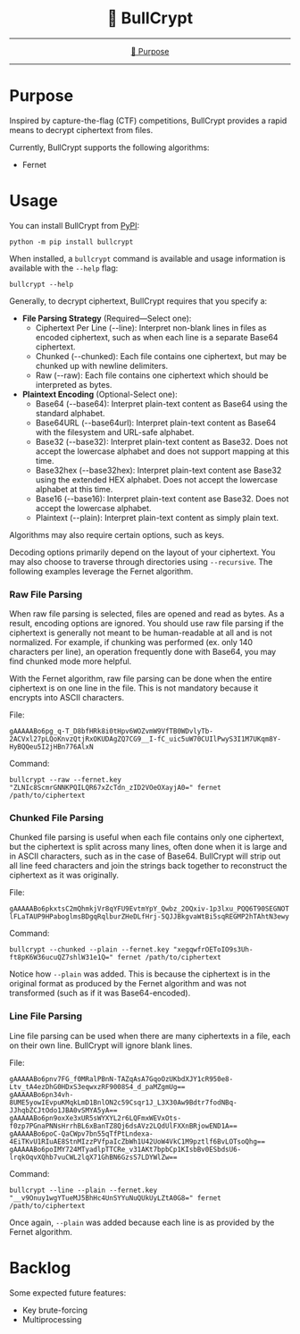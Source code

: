 <!--suppress HtmlDeprecatedAttribute-->
<div align="center">
   <h1>🎯 BullCrypt</h1>
</div>

<hr />

<div align="center">

[💼 Purpose](#purpose)

</div>

<hr />

# Purpose

Inspired by capture-the-flag (CTF) competitions, BullCrypt provides a rapid means to decrypt ciphertext from files.

Currently, BullCrypt supports the following algorithms:
- Fernet

# Usage

You can install BullCrypt from [PyPI](https://pypi.org/project/bullcrypt/):

```commandline
python -m pip install bullcrypt
```

When installed, a `bullcrypt` command is available and usage information is available with the `--help` flag:

```commandline
bullcrypt --help
```

Generally, to decrypt ciphertext, BullCrypt requires that you specify a:
- **File Parsing Strategy** (Required—Select one):
  - Ciphertext Per Line (--line): Interpret non-blank lines in files as encoded ciphertext, such as when each line is a separate Base64 ciphertext.
  - Chunked (--chunked): Each file contains one ciphertext, but may be chunked up with newline delimiters.
  - Raw (--raw): Each file contains one ciphertext which should be interpreted as bytes.
- **Plaintext Encoding** (Optional-Select one):
  - Base64 (--base64): Interpret plain-text content as Base64 using the standard alphabet.
  - Base64URL (--base64url): Interpret plain-text content as Base64 with the filesystem and URL-safe alphabet.
  - Base32 (--base32): Interpret plain-text content as Base32. Does not accept the lowercase alphabet and does not support mapping at this time.
  - Base32hex (--base32hex): Interpret plain-text content ase Base32 using the extended HEX alphabet. Does not accept the lowercase alphabet at this time.
  - Base16 (--base16): Interpret plain-text content ase Base32. Does not accept the lowercase alphabet.
  - Plaintext (--plain): Interpret plain-text content as simply plain text.

Algorithms may also require certain options, such as keys.

Decoding options primarily depend on the layout of your ciphertext. You may also choose to traverse through directories 
using `--recursive`. The following examples leverage the Fernet algorithm.

### Raw File Parsing

When raw file parsing is selected, files are opened and read as bytes. As a result, encoding options are ignored. You
should use raw file parsing if the ciphertext is generally not meant to be human-readable at all and is not normalized.
For example, if chunking was performed (ex. only 140 characters per line), an operation frequently done with Base64, you
may find chunked mode more helpful.

With the Fernet algorithm, raw file parsing can be done when the entire ciphertext is on one line in the file. This is 
not mandatory because it encrypts into ASCII characters.

File:

```
gAAAAABo6pg_q-T_D8bfHRk8i0tHpv6WOZvmW9VfTB0WDvlyTb-2ACVxl27pLQoKnvzQtjRxOKUDAgZQ7CG9__I-fC_uic5uW70CUIlPwyS3I1M7UKqm8Y-HyBQQeu5I2jHBn776AlxN
```

Command:

```shell
bullcrypt --raw --fernet.key "ZLNIc8ScmrGNNKPQILQR67xZcTdn_zID2VOeOXayjA0=" fernet /path/to/ciphertext
```

### Chunked File Parsing

Chunked file parsing is useful when each file contains only one ciphertext, but the ciphertext is split across many 
lines, often done when it is large and in ASCII characters, such as in the case of Base64. BullCrypt will strip out
all line feed characters and join the strings back together to reconstruct the ciphertext as it was originally.

File:
```
gAAAAABo6pkxtsC2mQhmkjVr8qYFU9EvtmYpY_Qwbz_2OQxiv-1p3lxu_PQQ6T90SEGNOT
lFLaTAUP9HPaboglmsBDgqRqlburZHeDLfHrj-5QJJBkgvaWtBi5sqREGMP2hTAhtN3ewy
```

Command:

```shell
bullcrypt --chunked --plain --fernet.key "xegqwfrOEToIO9s3Uh-ft8pK6W36ucuQZ7shlW31e1Q=" fernet /path/to/ciphertext
```

Notice how `--plain` was added. This is because the ciphertext is in the original format as produced by the Fernet 
algorithm and was not transformed (such as if it was Base64-encoded).

### Line File Parsing

Line file parsing can be used when there are many ciphertexts in a file, each on their own line. BullCrypt will ignore
blank lines.

File:
```
gAAAAABo6pnv7FG_f0MRalPBnN-TAZqAsA7GqoOzUKbdXJY1cR950e8-Ltv_tA4ezDhG0HDxS3eqwxzRF9008S4_d_paMZgmUg==
gAAAAABo6pn34vh-8UME5yowIEvpuKMqkLmD1BnlON2c59Csqr1J_L3X30Aw9Bdtr7fodNBq-JJhqbZCJtOdo1JBA0vSMYA5yA==
gAAAAABo6pn9oxXe3xUR5sWYXYL2r6LQFmxWEVxOts-f0zp7PGnaPNNsHrrhBL6xBanTZ8Qj6dsAVz2LQdUlFXXnBRjowEND1A==
gAAAAABo6poC-QaCWpv7bn55qTfPtLndexa-4EiTKvU1RIuAE8StnMIzzPVfpaIcZbWh1U42UoW4VkC1M9pztlf6BvLOTsoQhg==
gAAAAABo6poIMY724MTyadlpTTCRe_v31AKt7bpbCp1KIsbBv0ESbdsU6-lrqkOqvXQhb7vuCWL2lqX71GhBN6GzsS7LDYWlZw==
```

Command:

```shell
bullcrypt --line --plain --fernet.key "__v9Onuy1wgYTueMJ5BhHc4UnSYYuNuQUkUyLZtA0G8=" fernet /path/to/ciphertext
```

Once again, `--plain` was added because each line is as provided by the Fernet algorithm.

# Backlog

Some expected future features:
- Key brute-forcing
- Multiprocessing
